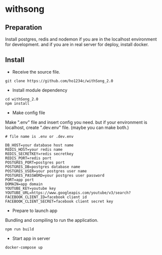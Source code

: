 # withsong

## Preparation

Install postgres, redis and nodemon if you are in the localhost environment for development. and if you are in real server for deploy, install docker.

## Install

- Receive the source file.
``` 
git clone https://github.com/ho1234c/withSong_2.0
```

- Install module dependency
```
cd withSong_2.0
npm install
```

- Make config file

Make ".env" file and insert config you need. but if your environment is localhost, create ".dev.env" file. (maybe you can make both.)

```
# file name is .env or .dev.env

DB_HOST=your database host name
REDIS_HOST=your redis name
REDIS_SECRETKEY=redis secretkey
REDIS_PORT=redis port
POSTGRES_PORT=postgres port
POSTGRES_DB=postgres database name
POSTGRES_USER=your postgres user name
POSTGRES_PASSWORD=your postgres user password
PORT=app port
DOMAIN=app domain
YOUTUBE_KEY=youtube key
YOUTUBE_URL=https://www.googleapis.com/youtube/v3/search?
FACEBOOK_CLIENT_ID=facebook client id
FACEBOOK_CLIENT_SECRET=facebook client secret key
```

- Prepare to launch app

Bundling and compiling to run the application.

```
npm run build
```

- Start app in server

```
docker-compose up
```
